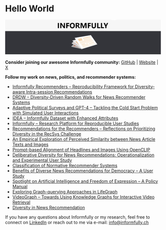 # Hello World

![Informfully](https://raw.githubusercontent.com/Informfully/Documentation/main/docs/source/img/logo_banner.png)

**Consider joining our awesome Informfully community:** [GitHub](https://github.com/Informfully) | [Website](https://informfully.ch/) | [X](https://x.com/informfully) <!--| [Website](https://lucienheitz.github.io/)-->

**Follow my work on news, politics, and recommender systems:**

* [Informfully Recommenders – Reproducibility Framework for Diversity-aware Intra-session Recommendations](https://github.com/lucienheitz/lucienheitz/blob/main/papers/heitz2025recommenders.pdf)
* [DRDW – Diversity-Driven Random Walks for News Recommender Systems](https://github.com/lucienheitz/lucienheitz/blob/main/papers/li2025drdw.pdf)
* [Adaptive Political Surveys and GPT-4 – Tackling the Cold Start Problem with Simulated User Interactions](https://journals.plos.org/plosone/article?id=10.1371/journal.pone.0322690)
* [IDEA – Informfully Dataset with Enhanced Attributes](https://ceur-ws.org/Vol-3898/paper1.pdf)
* [Informfully – Research Platform for Reproducible User Studies](https://dl.acm.org/doi/10.1145/3640457.3688066)
* [Recommendations for the Recommenders – Reflections on Prioritizing Diversity in the RecSys Challenge](https://dl.acm.org/doi/10.1145/3687151.3687155)
* [An Empirical Exploration of Perceived Similarity between News Article Texts and Images](https://ceur-ws.org/Vol-3658/paper8.pdf)
* [Prompt-based Alignment of Headlines and Images Using OpenCLIP](https://ceur-ws.org/Vol-3658/paper7.pdf)
* [Deliberative Diversity for News Recommendations: Operationalization and Experimental User Study](https://dl.acm.org/doi/abs/10.1145/3604915.3608834)
* [Classification of Normative Recommender Systems](https://ceur-ws.org/Vol-3639/short3.pdf)
* [Benefits of Diverse News Recommendations for Democracy – A User Study](https://www.tandfonline.com/doi/full/10.1080/21670811.2021.2021804)
* [Spotlight on Artificial Intelligence and Freedom of Expression – A Policy Manual](https://papers.ssrn.com/sol3/papers.cfm?abstract_id=4060166)
* [Exploring Graph-querying Approaches in LifeGraph](https://dl.acm.org/doi/abs/10.1145/3463948.3469068)
* [VideoGraph – Towards Using Knowledge Graphs for Interactive Video Retrieval](https://link.springer.com/chapter/10.1007/978-3-030-67835-7_38)
* [Diversity in News Recommendation](https://drops.dagstuhl.de/entities/document/10.4230/DagMan.9.1.43)

If you have any questions about Informfully or my research, feel free to connect on [LinkedIn](https://www.linkedin.com/in/lucien-heitz) or reach out to me via e-mail: info@informfully.ch
